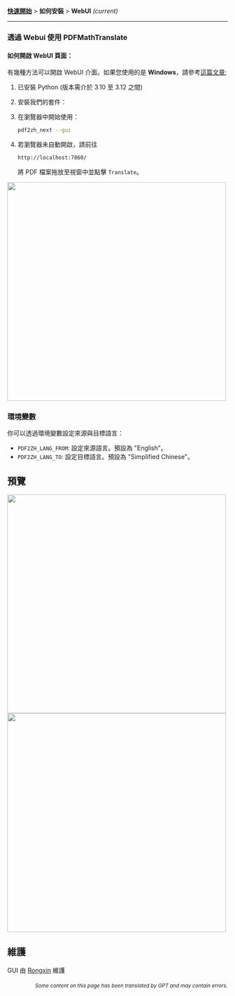 [**快速開始**](./getting-started.md) > **如何安裝** > **WebUI** _(current)_

---

### 透過 Webui 使用 PDFMathTranslate

#### 如何開啟 WebUI 頁面：

有幾種方法可以開啟 WebUI 介面。如果您使用的是 **Windows**，請參考[這篇文章](./INSTALLATION_winexe.md);

1. 已安裝 Python (版本需介於 3.10 至 3.12 之間)

2. 安裝我們的套件：

3. 在瀏覽器中開始使用：

    ```bash
    pdf2zh_next --gui
    ```

4. 若瀏覽器未自動開啟，請前往

    ```bash
    http://localhost:7860/
    ```

    將 PDF 檔案拖放至視窗中並點擊 `Translate`。

<!-- <img src="./images/gui.gif" width="500"/> -->
<img src='./../images/gui.gif' width="500"/>

### 環境變數

你可以透過環境變數設定來源與目標語言：

- `PDF2ZH_LANG_FROM`: 設定來源語言。預設為 "English"。
- `PDF2ZH_LANG_TO`: 設定目標語言。預設為 "Simplified Chinese"。

## 預覽

<img src="./../images/before.png" width="500"/>
<img src="./../images/after.png" width="500"/>

## 維護

GUI 由 [Rongxin](https://github.com/reycn) 維護

<div align="right"> 
<h6><small>Some content on this page has been translated by GPT and may contain errors.</small></h6>